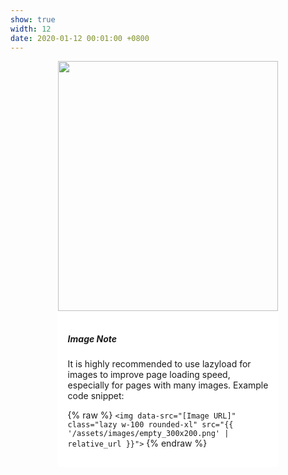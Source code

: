 ```yaml
---
show: true
width: 12
date: 2020-01-12 00:01:00 +0800
---
```


<div style="width:70%; margin:auto; max-width:600px; max-height:400px;">
  <img data-src="{{ '/assets/images/covers/cover1.jpg' | relative_url }}" 
       class="lazy rounded-xl" 
       style="width:100%; height:auto; max-height:400px; object-fit:cover;"
       src="{{ '/assets/images/empty_300x200.png' | relative_url }}">

  <div class="card-img-overlay" style="overflow:auto; background:rgba(255,255,255,0.85); padding:1rem; max-height:400px;">
    <h5 class="card-title">Image Note</h5>
    <p class="card-text">
      It is highly recommended to use lazyload for images to improve page loading speed, especially for pages with many images.
      Example code snippet:
    </p>
    <p class="card-text">
      {% raw %}
      <code>&lt;img data-src=&quot;[Image URL]&quot; class=&quot;lazy w-100 rounded-xl&quot; src=&quot;{{ '/assets/images/empty_300x200.png' | relative_url }}&quot;&gt;</code>
      {% endraw %}
    </p>
  </div>
</div>
